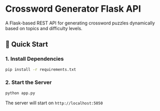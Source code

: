 # Crossword Generator Flask API

A Flask-based REST API for generating crossword puzzles dynamically based on topics and difficulty levels.

## 🚀 Quick Start

### 1. Install Dependencies
```bash
pip install -r requirements.txt
```

### 2. Start the Server
```bash
python app.py
```

The server will start on `http://localhost:5050`


